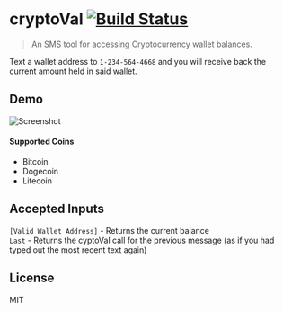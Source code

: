 # cryptoVal [![Build Status](https://travis-ci.org/dawsbot/cryptoVal.svg)](https://travis-ci.org/dawsbot/cryptoVal)

> An SMS tool for accessing Cryptocurrency wallet balances.

Text a wallet address to `1-234-564-4668` and you will receive back the current amount held in said wallet.

## Demo

![Screenshot](http://i.imgur.com/UA0JiEal.png)

#### Supported Coins

* Bitcoin
* Dogecoin
* Litecoin

## Accepted Inputs

`[Valid Wallet Address]` - Returns the current balance <br>
`Last` - Returns the cyptoVal call for the previous message (as if you had typed out the most recent text again)

## License

MIT
